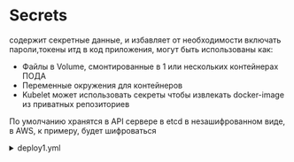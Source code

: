 # Secrets 
содержит секретные данные, и избавляет от необходимости включать пароли,токены итд в код приложения, могут быть использованы как:
- Файлы в Volume, смонтированные в 1 или нескольких контейнерах ПОДА
- Переменные окружения для контейнеров
- Kubelet может использовать секреты чтобы извлекать docker-image из приватных репозиториев

По умолчанию хранятся в API сервере в etcd в незашифрованном виде, в AWS, к примеру, будет шифроваться


<details> <summary>deploy1.yml</summary>

```
apiVersion: apps/v1
kind: Deployment
metadata:
  name: kuber-1
  labels:
    app: kuber-1
spec:
  replicas: 1
  selector:
    matchLabels:
      app: http-server-1
  template:
    metadata:
      labels:
        app: http-server-1
    spec:
      containers:
      - name: kuber-app
        image: bakavets/kuber:v1.0
        ports:
        - containerPort: 8000
        envFrom:
        - secretRef:
            name: secret-data
```
</details>
